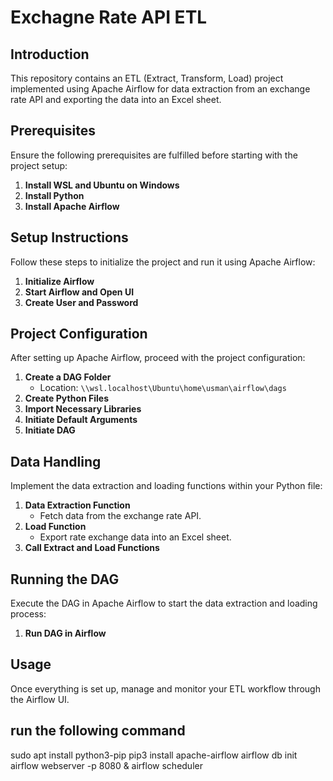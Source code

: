 # Exchagne Rate API ETL

## Introduction
This repository contains an ETL (Extract, Transform, Load) project implemented using Apache Airflow for data extraction from an exchange rate API and exporting the data into an Excel sheet.

## Prerequisites
Ensure the following prerequisites are fulfilled before starting with the project setup:
1. **Install WSL and Ubuntu on Windows**
2. **Install Python**
3. **Install Apache Airflow**

## Setup Instructions
Follow these steps to initialize the project and run it using Apache Airflow:

1. **Initialize Airflow**
2. **Start Airflow and Open UI**
3. **Create User and Password**

## Project Configuration
After setting up Apache Airflow, proceed with the project configuration:

1. **Create a DAG Folder**
   - Location: `\\wsl.localhost\Ubuntu\home\usman\airflow\dags`
2. **Create Python Files**
3. **Import Necessary Libraries**
4. **Initiate Default Arguments**
5. **Initiate DAG**

## Data Handling
Implement the data extraction and loading functions within your Python file:

1. **Data Extraction Function**
   - Fetch data from the exchange rate API.
2. **Load Function**
   - Export rate exchange data into an Excel sheet.
3. **Call Extract and Load Functions**

## Running the DAG
Execute the DAG in Apache Airflow to start the data extraction and loading process:
1. **Run DAG in Airflow**

## Usage
Once everything is set up, manage and monitor your ETL workflow through the Airflow UI.

## run the following command
sudo apt install python3-pip
pip3 install apache-airflow
airflow db init
airflow webserver -p 8080 & airflow scheduler

